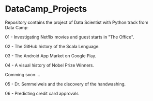 # DataCamp_Projects

Repository contains the project of Data Scientist with Python track from Data Camp:

01 - Investigating Netflix movies and guest starts in "The Office".

02 - The GitHub history of the Scala Lenguage.

03 - The Android App Market on Google Play.

04 - A visual history of Nobel Prize Winners.

Comming soon ...

  05 - Dr. Semmelweis and the discovery of the handwashing.

  06 - Predicting credit card approvals
